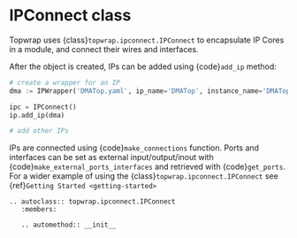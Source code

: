 # IPConnect class

Topwrap uses {class}`topwrap.ipconnect.IPConnect` to encapsulate IP Cores in a module, and connect their wires and interfaces.

After the object is created, IPs can be added using {code}`add_ip` method:

```python
# create a wrapper for an IP
dma := IPWrapper('DMATop.yaml', ip_name='DMATop', instance_name='DMATop0'),

ipc = IPConnect()
ip.add_ip(dma)

# add other IPs
```

IPs are connected using {code}`make_connections` function.
Ports and interfaces can be set as external input/output/inout with {code}`make_external_ports_interfaces` and retrieved with {code}`get_ports`.
For a wider example of using the {class}`topwrap.ipconnect.IPConnect` see {ref}`Getting Started <getting-started>`

```{eval-rst}
.. autoclass:: topwrap.ipconnect.IPConnect
   :members:

   .. automethod:: __init__
```
